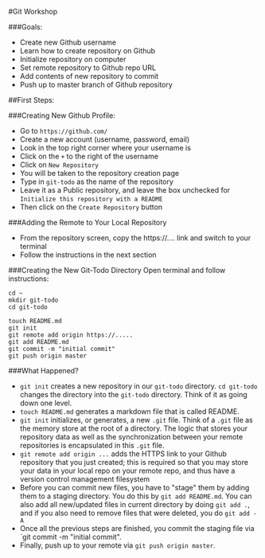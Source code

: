 #Git Workshop

###Goals:
- Create new Github username
- Learn how to create repository on Github
- Initialize repository on computer
- Set remote repository to Github repo URL
- Add contents of new repository to commit
- Push up to master branch of Github repository

##First Steps:

###Creating New Github Profile:
- Go to `https://github.com/`
- Create a new account (username, password, email)
- Look in the top right corner where your username is
- Click on the `+` to the right of the username
- Click on `New Repository`
- You will be taken to the repository creation page
- Type in `git-todo` as the name of the repository
- Leave it as a Public repository, and leave the box unchecked for `Initialize this repository with a README`
- Then click on the `Create Repository` button

###Adding the Remote to Your Local Repository
- From the repository screen, copy the https://.... link and switch to your terminal
- Follow the instructions in the next section

###Creating the New Git-Todo Directory
Open terminal and follow instructions:

    cd ~
    mkdir git-todo
    cd git-todo

    touch README.md
    git init
    git remote add origin https://.....
    git add README.md
    git commit -m "initial commit"
    git push origin master
    
###What Happened?
- `git init` creates a new repository in our `git-todo` directory. `cd git-todo` changes the directory into the `git-todo` directory. Think of it as going down one level.
- `touch README.md` generates a markdown file that is called README. 
- `git init` initializes, or generates, a new `.git` file. Think of a `.git` file as the memory store at the root of a directory. The logic that stores your repository data as well as the synchronization between your remote repositories is encapsulated in this `.git` file.
- `git remote add origin ...` adds the HTTPS link to your Github repository that you just created; this is required so that you may store your data in your local repo on your remote repo, and thus have a version control management filesystem
- Before you can commit new files, you have to "stage" them by adding them to a staging directory. You do this by `git add README.md`. You can also add all new/updated files in current directory by doing `git add .`, and if you also need to remove files that were deleted, you do `git add -A`
- Once all the previous steps are finished, you commit the staging file via `git commit -m "initial commit".
- Finally, push up to your remote via `git push origin master`.

